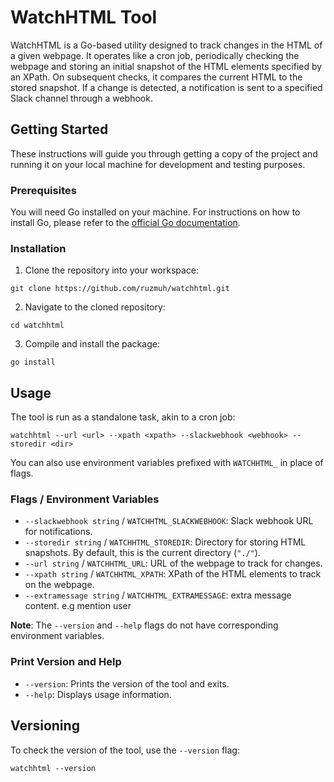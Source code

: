 # WatchHTML Tool

WatchHTML is a Go-based utility designed to track changes in the HTML of a given webpage. It operates like a cron job, periodically checking the webpage and storing an initial snapshot of the HTML elements specified by an XPath. On subsequent checks, it compares the current HTML to the stored snapshot. If a change is detected, a notification is sent to a specified Slack channel through a webhook.

## Getting Started

These instructions will guide you through getting a copy of the project and running it on your local machine for development and testing purposes.

### Prerequisites

You will need Go installed on your machine. For instructions on how to install Go, please refer to the [official Go documentation](https://golang.org/doc/install).

### Installation

1. Clone the repository into your workspace:

```
git clone https://github.com/ruzmuh/watchhtml.git
```

2. Navigate to the cloned repository:

```
cd watchhtml
```

3. Compile and install the package:

```
go install
```

## Usage

The tool is run as a standalone task, akin to a cron job:

```
watchhtml --url <url> --xpath <xpath> --slackwebhook <webhook> --storedir <dir>
```

You can also use environment variables prefixed with `WATCHHTML_` in place of flags.

### Flags / Environment Variables

* `--slackwebhook string` / `WATCHHTML_SLACKWEBHOOK`: Slack webhook URL for notifications.
* `--storedir string` / `WATCHHTML_STOREDIR`: Directory for storing HTML snapshots. By default, this is the current directory (`"./"`).
* `--url string` / `WATCHHTML_URL`: URL of the webpage to track for changes.
* `--xpath string` / `WATCHHTML_XPATH`: XPath of the HTML elements to track on the webpage.
* `--extramessage string` / `WATCHHTML_EXTRAMESSAGE`: extra message content. e.g mention user

**Note**: The `--version` and `--help` flags do not have corresponding environment variables.

### Print Version and Help

* `--version`: Prints the version of the tool and exits.
* `--help`: Displays usage information.

## Versioning

To check the version of the tool, use the `--version` flag:

```
watchhtml --version
```
